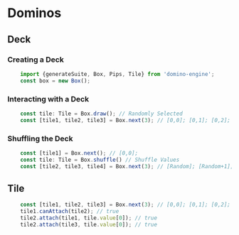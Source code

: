 # Dominos

## Deck

### Creating a Deck

```javascript
    import {generateSuite, Box, Pips, Tile} from 'domino-engine';
    const box = new Box();
```

### Interacting with a Deck
```javascript
    const tile: Tile = Box.draw(); // Randomly Selected
    const [tile1, tile2, tile3] = Box.next(3); // [0,0]; [0,1]; [0,2]; // Next
```

### Shuffling the Deck
```javascript
    const [tile1] = Box.next(); // [0,0];
    const tile: Tile = Box.shuffle() // Shuffle Values
    const [tile2, tile3, tile4] = Box.next(3); // [Random]; [Random+1]; [Random+2]; // Next
```

## Tile
```javascript
    const [tile1, tile2, tile3] = Box.next(3); // [0,0]; [0,1]; [0,2];
    tile1.canAttach(tile2); // true
    tile2.attach(tile1, tile.value[0]); // true
    tile2.attach(tile3, tile.value[0]); // true

```
